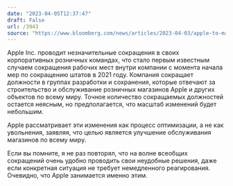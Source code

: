 ```yaml
---
date: "2023-04-05T12:37:47"
draft: False
url: /3943
source: "https://www.bloomberg.com/news/articles/2023-04-03/apple-to-make-small-number-of-job-cuts-in-some-corporate-retail-teams"
---
```


Apple Inc. проводит незначительные сокращения в своих корпоративных розничных командах, что стало первым известным случаем сокращения рабочих мест внутри компании с момента начала мер по сокращению штатов в 2021 году. Компания сокращает должности в группах разработки и сохранения, которые отвечают за строительство и обслуживание розничных магазинов Apple и других объектов по всему миру. Точное количество сокращаемых должностей остается неясным, но предполагается, что масштаб изменений будет небольшим.

Apple рассматривает эти изменения как процесс оптимизации, а не как увольнения, заявляя, что целью является улучшение обслуживания магазинов по всему миру. 

Если вы помните, я не раз повторял, что на волне всеобщих сокращений очень удобно проводить свои неудобные решения, даже если конкретная ситуация не требует немедленного реагирования. Очевидно, что Apple занимается именно этим.

